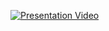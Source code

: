 [![Presentation Video](https://img.youtube.com/vi/YOUTUBE_VIDEO_ID_HERE/0.jpg)](https://www.youtube.com/watch?v=OlZCx3i6sGI)
